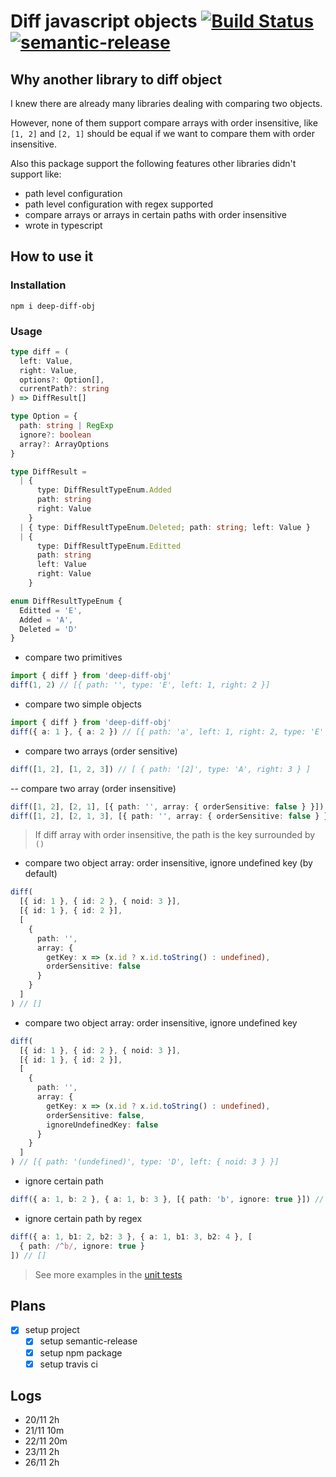 # Diff javascript objects [![Build Status](https://travis-ci.org/ron-liu/deep-diff-obj.svg?branch=master)](https://travis-ci.org/ron-liu/deep-diff-obj) [![semantic-release](https://img.shields.io/badge/%20%20%F0%9F%93%A6%F0%9F%9A%80-semantic--release-e10079.svg)](https://github.com/semantic-release/semantic-release)

## Why another library to diff object

I knew there are already many libraries dealing with comparing two objects.

However, none of them support compare arrays with order insensitive, like `[1, 2]` and `[2, 1]` should be equal if we want to compare them with order insensitive.

Also this package support the following features other libraries didn't support like:

- path level configuration
- path level configuration with regex supported
- compare arrays or arrays in certain paths with order insensitive
- wrote in typescript

## How to use it

### Installation

`npm i deep-diff-obj`

### Usage

```typescript
type diff = (
  left: Value,
  right: Value,
  options?: Option[],
  currentPath?: string
) => DiffResult[]

type Option = {
  path: string | RegExp
  ignore?: boolean
  array?: ArrayOptions
}

type DiffResult =
  | {
      type: DiffResultTypeEnum.Added
      path: string
      right: Value
    }
  | { type: DiffResultTypeEnum.Deleted; path: string; left: Value }
  | {
      type: DiffResultTypeEnum.Editted
      path: string
      left: Value
      right: Value
    }

enum DiffResultTypeEnum {
  Editted = 'E',
  Added = 'A',
  Deleted = 'D'
}
```

- compare two primitives

```typescript
import { diff } from 'deep-diff-obj'
diff(1, 2) // [{ path: '', type: 'E', left: 1, right: 2 }]
```

- compare two simple objects

```typescript
import { diff } from 'deep-diff-obj'
diff({ a: 1 }, { a: 2 }) // [{ path: 'a', left: 1, right: 2, type: 'E' }]
```

- compare two arrays (order sensitive)

```typescript
diff([1, 2], [1, 2, 3]) // [ { path: '[2]', type: 'A', right: 3 } ]
```

-- compare two array (order insensitive)

```typescript
diff([1, 2], [2, 1], [{ path: '', array: { orderSensitive: false } }]) // []
diff([1, 2], [2, 1, 3], [{ path: '', array: { orderSensitive: false } }]) // [{ path: '(3)', type: 'A', right: 3 }]
```

> If diff array with order insensitive, the path is the key surrounded by `()`

- compare two object array: order insensitive, ignore undefined key (by default)

```typescript
diff(
  [{ id: 1 }, { id: 2 }, { noid: 3 }],
  [{ id: 1 }, { id: 2 }],
  [
    {
      path: '',
      array: {
        getKey: x => (x.id ? x.id.toString() : undefined),
        orderSensitive: false
      }
    }
  ]
) // []
```

- compare two object array: order insensitive, ignore undefined key

```typescript
diff(
  [{ id: 1 }, { id: 2 }, { noid: 3 }],
  [{ id: 1 }, { id: 2 }],
  [
    {
      path: '',
      array: {
        getKey: x => (x.id ? x.id.toString() : undefined),
        orderSensitive: false,
        ignoreUndefinedKey: false
      }
    }
  ]
) // [{ path: '(undefined)', type: 'D', left: { noid: 3 } }]
```

- ignore certain path

```typescript
diff({ a: 1, b: 2 }, { a: 1, b: 3 }, [{ path: 'b', ignore: true }]) // []
```

- ignore certain path by regex

```typescript
diff({ a: 1, b1: 2, b2: 3 }, { a: 1, b1: 3, b2: 4 }, [
  { path: /^b/, ignore: true }
]) // []
```

> See more examples in the [unit tests](./src/__tests__/index.test.ts)

## Plans

- [x] setup project
  - [x] setup semantic-release
  - [x] setup npm package
  - [x] setup travis ci

## Logs

- 20/11 2h
- 21/11 10m
- 22/11 20m
- 23/11 2h
- 26/11 2h

```

```
